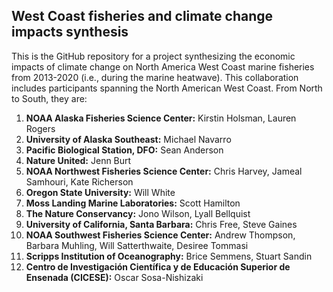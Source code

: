 ## West Coast fisheries and climate change impacts synthesis

This is the GitHub repository for a project synthesizing the economic impacts of climate change on North America West Coast marine fisheries from 2013-2020 (i.e., during the marine heatwave). This collaboration includes participants spanning the North American West Coast. From North to South, they are:

1. **NOAA Alaska Fisheries Science Center:** Kirstin Holsman, Lauren Rogers
2. **University of Alaska Southeast:** Michael Navarro
3. **Pacific Biological Station, DFO:** Sean Anderson
4. **Nature United:** Jenn Burt
5. **NOAA Northwest Fisheries Science Center:** Chris Harvey, Jameal Samhouri, Kate Richerson
6. **Oregon State University:** Will White
7. **Moss Landing Marine Laboratories:** Scott Hamilton
8. **The Nature Conservancy:** Jono Wilson, Lyall Bellquist
9. **University of California, Santa Barbara:** Chris Free, Steve Gaines
10. **NOAA Southwest Fisheries Science Center:** Andrew Thompson, Barbara Muhling, Will Satterthwaite, Desiree Tommasi
11. **Scripps Institution of Oceanography:** Brice Semmens, Stuart Sandin
12. **Centro de Investigación Científica y de Educación Superior de Ensenada (CICESE):** Oscar Sosa-Nishizaki 
 
